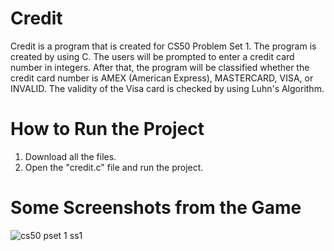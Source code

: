 # Credit
Credit is a program that is created for CS50 Problem Set 1. The program is created by using C. The users will be prompted to enter a credit card number in integers. After that, the program will be classified whether the credit card number is AMEX (American Express), MASTERCARD, VISA, or INVALID. The validity of the Visa card is checked by using Luhn's Algorithm. 

# How to Run the Project
1) Download all the files.
2) Open the "credit.c" file and run the project.

# Some Screenshots from the Game 
![cs50 pset 1 ss1](https://user-images.githubusercontent.com/95561298/178524440-8af3579e-5b1d-4d44-a48a-7468b3a8eb79.png)
